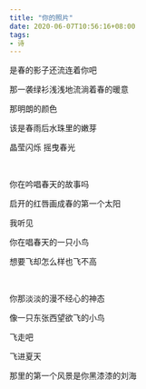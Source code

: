 ```yaml
---
title: "你的照片"
date: 2020-06-07T10:56:16+08:00
tags:
- 诗
---
```


是春的影子还流连着你吧

那一袭绿衫浅浅地流淌着春的暖意

那明朗的颜色

该是春雨后水珠里的嫩芽

晶莹闪烁   摇曳春光

<br>

你在吟唱春天的故事吗

启开的红唇画成春的第一个太阳

我听见

你在唱春天的一只小鸟

想要飞却怎么样也飞不高

<br>

你那淡淡的漫不经心的神态

像一只东张西望欲飞的小鸟

飞走吧

飞进夏天

那里的第一个风景是你黑漆漆的刘海 